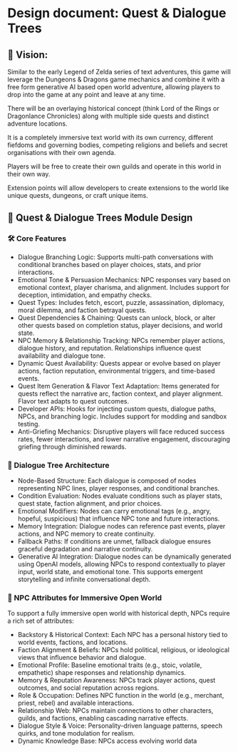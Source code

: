 # Design document: Quest & Dialogue Trees

## 🎯 Vision:

Similar to the early Legend of Zelda series of text adventures, this game will leverage the Dungeons & Dragons game mechanics and combine it with a free form generative AI based open world adventure, allowing players to drop into the game at any point and leave at any time.

There will be an overlaying historical concept (think Lord of the Rings or Dragonlance Chronicles) along with multiple side quests and distinct adventure locations.

It is a completely immersive text world with its own currency, different fiefdoms and governing bodies, competing religions and beliefs and secret organisations with their own agenda.

Players will be free to create their own guilds and operate in this world in their own way.

Extension points will allow developers to create extensions to the world like unique quests, dungeons, or craft unique items.

## 🧩 Quest & Dialogue Trees Module Design

### 🛠️ Core Features

* Dialogue Branching Logic: Supports multi-path conversations with conditional branches based on player choices, stats, and prior interactions.
* Emotional Tone & Persuasion Mechanics: NPC responses vary based on emotional context, player charisma, and alignment. Includes support for deception, intimidation, and empathy checks.
* Quest Types: Includes fetch, escort, puzzle, assassination, diplomacy, moral dilemma, and faction betrayal quests.
* Quest Dependencies & Chaining: Quests can unlock, block, or alter other quests based on completion status, player decisions, and world state.
* NPC Memory & Relationship Tracking: NPCs remember player actions, dialogue history, and reputation. Relationships influence quest availability and dialogue tone.
* Dynamic Quest Availability: Quests appear or evolve based on player actions, faction reputation, environmental triggers, and time-based events.
* Quest Item Generation & Flavor Text Adaptation: Items generated for quests reflect the narrative arc, faction context, and player alignment. Flavor text adapts to quest outcomes.
* Developer APIs: Hooks for injecting custom quests, dialogue paths, NPCs, and branching logic. Includes support for modding and sandbox testing.
* Anti-Griefing Mechanics: Disruptive players will face reduced success rates, fewer interactions, and lower narrative engagement, discouraging griefing through diminished rewards.

### 🧠 Dialogue Tree Architecture

* Node-Based Structure: Each dialogue is composed of nodes representing NPC lines, player responses, and conditional branches.
* Condition Evaluation: Nodes evaluate conditions such as player stats, quest state, faction alignment, and prior choices.
* Emotional Modifiers: Nodes can carry emotional tags (e.g., angry, hopeful, suspicious) that influence NPC tone and future interactions.
* Memory Integration: Dialogue nodes can reference past events, player actions, and NPC memory to create continuity.
* Fallback Paths: If conditions are unmet, fallback dialogue ensures graceful degradation and narrative continuity.
* Generative AI Integration: Dialogue nodes can be dynamically generated using OpenAI models, allowing NPCs to respond contextually to player input, world state, and emotional tone. This supports emergent storytelling and infinite conversational depth.

### 🧙 NPC Attributes for Immersive Open World

To support a fully immersive open world with historical depth, NPCs require a rich set of attributes:

* Backstory & Historical Context: Each NPC has a personal history tied to world events, factions, and locations.
* Faction Alignment & Beliefs: NPCs hold political, religious, or ideological views that influence behavior and dialogue.
* Emotional Profile: Baseline emotional traits (e.g., stoic, volatile, empathetic) shape responses and relationship dynamics.
* Memory & Reputation Awareness: NPCs track player actions, quest outcomes, and social reputation across regions.
* Role & Occupation: Defines NPC function in the world (e.g., merchant, priest, rebel) and available interactions.
* Relationship Web: NPCs maintain connections to other characters, guilds, and factions, enabling cascading narrative effects.
* Dialogue Style & Voice: Personality-driven language patterns, speech quirks, and tone modulation for realism.
* Dynamic Knowledge Base: NPCs access evolving world data